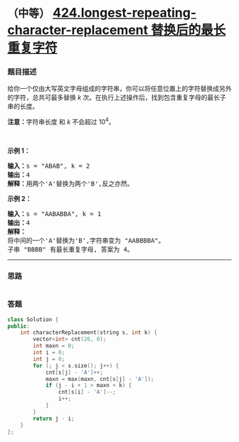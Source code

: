# `（中等）` [424.longest-repeating-character-replacement 替换后的最长重复字符](https://leetcode-cn.com/problems/longest-repeating-character-replacement/)

### 题目描述
<p>给你一个仅由大写英文字母组成的字符串，你可以将任意位置上的字符替换成另外的字符，总共可最多替换&nbsp;<em>k&nbsp;</em>次。在执行上述操作后，找到包含重复字母的最长子串的长度。</p>

<p><strong>注意：</strong>字符串长度 和 <em>k </em>不会超过&nbsp;10<sup>4</sup>。</p>

<p>&nbsp;</p>

<p><strong>示例 1：</strong></p>

<pre><strong>输入：</strong>s = "ABAB", k = 2
<strong>输出：</strong>4
<strong>解释：</strong>用两个'A'替换为两个'B',反之亦然。
</pre>

<p><strong>示例 2：</strong></p>

<pre><strong>输入：</strong>s = "AABABBA", k = 1
<strong>输出：</strong>4
<strong>解释：</strong>
将中间的一个'A'替换为'B',字符串变为 "AABBBBA"。
子串 "BBBB" 有最长重复字母, 答案为 4。
</pre>


---
### 思路
```
```



### 答题
``` C++
class Solution {
public:
    int characterReplacement(string s, int k) {
        vector<int> cnt(26, 0);
        int maxn = 0;
        int i = 0;
        int j = 0;
        for (; j < s.size(); j++) {
            cnt[s[j] - 'A']++;
            maxn = max(maxn, cnt[s[j] - 'A']);
            if (j - i + 1 > maxn + k) {
                cnt[s[i] - 'A']--;
                i++;
            }
        }
        return j - i;
    }
};
```




